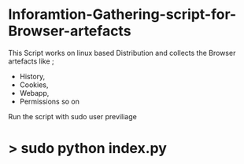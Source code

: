 # Inforamtion-Gathering-script-for-Browser-artefacts

This Script works on linux based Distribution and collects the Browser artefacts like ;
* History,
* Cookies,
* Webapp,
* Permissions so on

Run the script with sudo user previliage
# > sudo python index.py
